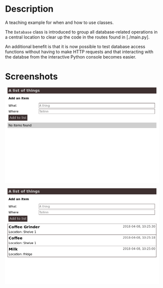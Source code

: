 # Description

A teaching example for when and how to use classes.

The `Database` class is introduced to group all database-related operations in a central location to clear up the code in the routes found in [./main.py].

An additional benefit is that it is now possible to test database access functions without having to make HTTP requests and that interacting with the databse from the interactive Python console becomes easier.

# Screenshots

![](./screenshots/empty.png)

![](./screenshots/filled.png)
